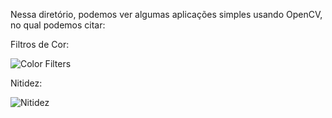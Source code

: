 Nessa diretório, podemos ver algumas aplicações simples usando OpenCV, no qual podemos citar:

Filtros de Cor:

![Color Filters](https://github.com/user-attachments/assets/d5c78717-3385-4063-a9db-21ef070fd716)

Nitidez: 


![Nitidez](https://github.com/user-attachments/assets/6a414379-a7cc-4d99-853a-f4d9f07c8ae7)

